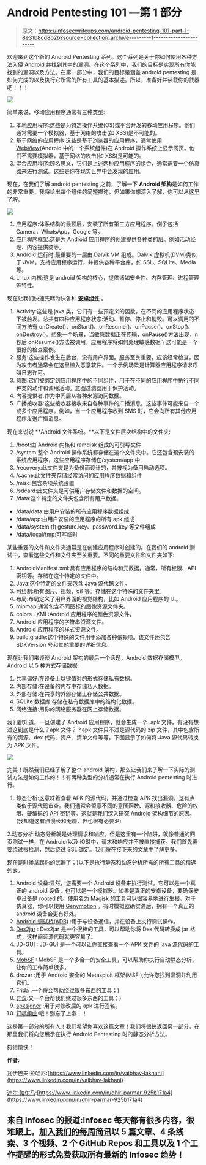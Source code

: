# Android Pentesting 101 —第 1 部分

> 原文：<https://infosecwriteups.com/android-pentesting-101-part-1-8e31b8cd8b2b?source=collection_archive---------1----------------------->

欢迎来到这个新的 Android Pentesting 系列。这个系列是关于你如何使用各种方法入侵 Android 并找到其中的漏洞。在这个系列中，我们的目标是实现所有你能找到的漏洞以及方法。在第一部分中，我们的目标是涵盖 android pentesting 是如何完成的以及执行它所需的所有工具的基本描述。所以，准备好并装载你的武器吧！！！

![](img/dc242221ef7ba3d13abebca1e19392a8.png)

简单来说，移动应用程序通常有三种类型:

1.  本地应用程序:这些是为特定操作系统(OS)或平台开发的移动应用程序。他们通常需要一个模拟器，基于网络的攻击(如 XSS)是不可能的。
2.  基于网络的应用程序:这些是基于浏览器的应用程序，通常使用[WebView](https://developer.android.com/reference/android/webkit/WebView)(Android 中的一个系统组件)在 Android 操作系统上显示网页。他们不需要模拟器，基于网络的攻击(如 XSS)是可能的。
3.  混合应用程序:顾名思义，它们是上述两种应用程序的组合，通常需要一个仿真器来进行测试。这些是你在现实世界中会发现的应用。

现在，在我们了解 android pentesting 之前，了解一下 **Android 架构**是如何工作的非常重要。我将给出每个组件的简短描述，但如果你想深入了解，你可以从[这里](https://www.geeksforgeeks.org/android-architecture/)了解。

![](img/e73c61c2faafa02693aa1307edfe4e5f.png)

1.  应用程序:体系结构的最顶层，安装了所有第三方应用程序。例子包括 Camera，WhatsApp，Google 等。
2.  应用程序框架:这是为 Android 应用程序的创建提供各种类的层。例如活动经理、内容提供商等。
3.  Android 运行时:最重要的一层由 Dalvik VM 组成。Dalvik 虚拟机(DVM)类似于 JVM，支持应用程序运行，并提供各种平台库，如 SSL、SQLite、Media 等。
4.  Linux 内核:这是 android 架构的核心，提供诸如安全性、内存管理、进程管理等特性。

现在让我们快速先睹为快各种 [**安卓组件**](https://www.tutorialspoint.com/android/android_application_components.htm) 。

1.  Activity:这些是 java 类，它们有一些预定义的函数，在不同的应用程序状态下被触发。总共有四种应用程序状态:活动、暂停、停止和销毁。可以调用的不同方法有 onCreate()、onStart()、onResume()、onPause()、onStop()、onDestroy()。想象一个场景，当敏感数据正在传输，onPause()方法出现，n 秒后 onResume()方法被调用，应用程序将如何处理敏感数据？这可能是一个很好的检查案例。
2.  服务:这些操作发生在后台，没有用户界面。服务至关重要，应该经常检查，因为攻击者通常会在这里植入恶意软件。一个示例场景是计算器应用程序请求呼叫日志许可。
3.  意图:它们被绑定到应用程序中的不同组件，用于在不同的应用程序中执行不同种类的动作和调用活动。意图过滤器用于保护活动。
4.  内容提供者:作为中间层从各种来源访问数据。
5.  广播接收器:这些接收器接收来自各种事件的广播消息，这些事件可能来自一个或多个应用程序。例如，当一个应用程序收到 SMS 时，它会向所有其他应用程序发送广播消息。

现在来说说 **Android 文件系统。**以下是文件层次结构中的文件夹:

1.  /boot:由 Android 内核和 ramdisk 组成的可引导文件
2.  /system:整个 Android 操作系统都存储在这个文件夹中。它还包含预安装的系统应用程序，这些应用程序存储在/system/app 中
3.  /recovery:此文件夹是为备份而设计的，并被视为备用启动选项。
4.  /cache:此文件夹存储经常访问的应用程序数据和组件
5.  /misc:包含杂项系统设置
6.  /sdcard:此文件夹是可供用户存储文件和数据的空间。
7.  /data:这个特定的文件夹包含所有用户数据。

*   /data/data:由用户安装的所有应用程序数据组成
*   /data/app:由用户安装的应用程序的所有 apk 组成
*   /data/system:由 gesture.key、password.key 等文件组成
*   /data/local/tmp:可写临时

某些重要的文件和文件夹通常是在创建应用程序时创建的。在我们的 android 测试中，查看这些文件和文件夹至关重要。不同的重要文件和文件夹如下:

1.  AndroidManifest.xml:具有应用程序的结构和元数据。通常，所有权限、API 密钥等。存储在这个特定的文件中。
2.  Java:这个特定的文件夹包含 Java 源代码文件。
3.  可绘制:所有图片、视频、gif 等。存储在这个特殊的文件夹里。
4.  布局:布局定义了用户界面的视觉结构，比如 Android 应用程序的 UI。
5.  mipmap:通常包含不同图标的图像资源文件夹。
6.  colors . XML:Android 应用程序的颜色资源文件。
7.  Android 应用程序的字符串资源文件。
8.  Android 应用程序的样式资源文件。
9.  build.gradle:这个特殊的文件用于添加各种依赖项。该文件还包含 SDKVersion 号和其他重要的详细信息。

现在让我们来谈谈 Android 架构的最后一个话题，Android 数据存储模型。Android 以 5 种方式存储数据:

1.  共享偏好:在设备上以键值对的形式存储私有数据。
2.  内部存储:在设备的内存中存储私人数据。
3.  外部存储:在共享的外部存储上存储公共数据。
4.  SQLite 数据库:存储在私有数据库中的结构化数据。
5.  网络连接:用你的网络服务器在网上存储数据。

我们都知道，一旦创建了 Android 应用程序，就会生成一个. apk 文件。有没有想过这到底是什么？apk 文件？？apk 文件只不过是源代码的 zip 文件，其中包含所有的资源、dex 代码、资产、清单文件等等。下图显示了如何将 Java 源代码转换为 APK 文件。

![](img/2377d45a08b524cc13b6301ef3ac87a6.png)

完美！既然我们已经了解了整个 android 架构，那么让我们来了解一下实际的测试方法是如何工作的！！有两种类型的分析通常在执行 Android pentesting 时进行。

1.  静态分析:这意味着查看 APK 的源代码，并通过检查 APK 找出漏洞。这有点类似于源代码审查。我们通常会留意不同的意图函数、源和接收器、危险的权限、硬编码的 API 密钥等。这就是我们深入研究 Android 架构细节的原因。(我知道这有点漫长和无聊，但也很有必要:P)

2.动态分析:动态分析就是处理请求和响应。但是这里有一个陷阱，就像普通的网页测试一样，在 Android(以及 iOS)中，请求和响应并不被直接捕获。我们首先需要绕过根检测，然后绕过 SSL 锁定。我们将在接下来的文章中了解更多。

现在是时候拿起你的武器了；)以下是执行静态和动态分析所需的所有工具的精选列表。

1.  Android 设备:显然，您需要一个 Android 设备来执行测试。它可以是一个真正的 android 设备，也可以是一个模拟器。如果是真正的安卓设备，要确保安卓设备是 rooted 的。使用名为 [Magisk](https://magiskmanager.com/) 的工具可以很容易地进行生根。对于仿真器，你可以使用 [Genymotion](https://www.genymotion.com/) 。有时模拟器确实滞后，拥有一个真正的 android 设备会更有好处。
2.  [Android 调试桥(ADB)](https://dl.google.com/android/repository/platform-tools-latest-windows.zip) :用于与设备通信，并在设备上执行调试操作。
3.  [Dex2jar](https://github.com/pxb1988/dex2jar) : Dex2jar 是一个很棒的工具，可以帮助你将 Dex 代码转换成 jar 格式，这样阅读源代码就更容易了。
4.  [JD-GUI](http://java-decompiler.github.io/) : JD-GUI 是一个可以让你直接查看一个 APK 文件的 java 源代码的工具。
5.  [MobSF](https://mobsf.github.io/docs/#/installation) : MobSF 是一个多合一的安全工具，可以帮助你执行自动静态分析，让你的工作简单很多。
6.  drozer :用于 Android 安全的 Metasploit 框架(MSF ),允许您找到漏洞并利用它们。
7.  Frida :一个将会帮助绕过很多东西的工具；)
8.  [异议](https://github.com/sensepost/objection):又一个会帮我们绕过很多东西的工具；)
9.  [apksigner](https://github.com/fornwall/apksigner) :用于对修改后的 apk 进行签名。
10.  [打嗝组曲](https://portswigger.net/burp):哦！别忘了上帝！！

这是第一部分的所有人！我们希望你喜欢这篇文章！我们将很快返回另一部分，在那里我们将向您展示在执行 Android Pentesting 时的静态分析方法。

狩猎愉快！

**作者:**

瓦伊巴夫·拉哈尼:[https://www.linkedin.com/in/vaibhav-lakhani](https://www.linkedin.com/in/vaibhav-lakhani)

[迪尔·帕尔马](https://www.linkedin.com/in/dhir-parmar-925b171a4):[https://www.linkedin.com/in/dhir-parmar-925b171a4](https://www.linkedin.com/in/dhir-parmar-925b171a4)

## 来自 Infosec 的报道:Infosec 每天都有很多内容，很难跟上。[加入我们的每周简讯](https://weekly.infosecwriteups.com/)以 5 篇文章、4 条线索、3 个视频、2 个 GitHub Repos 和工具以及 1 个工作提醒的形式免费获取所有最新的 Infosec 趋势！